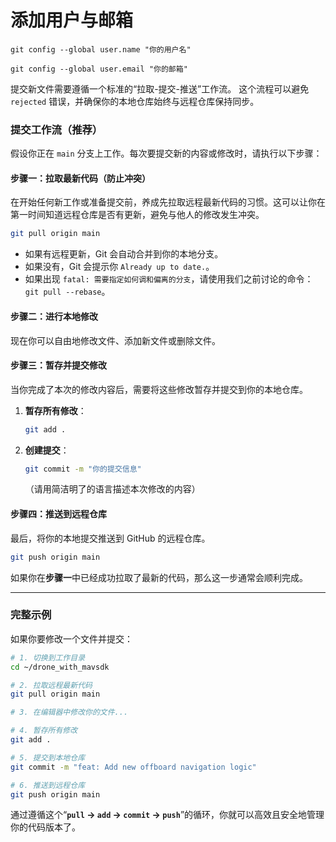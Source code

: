 # 添加用户与邮箱
`git config --global user.name "你的用户名"`

`git config --global user.email "你的邮箱"`




提交新文件需要遵循一个标准的“拉取-提交-推送”工作流。
这个流程可以避免 `rejected` 错误，并确保你的本地仓库始终与远程仓库保持同步。
### 提交工作流（推荐）

假设你正在 `main` 分支上工作。每次要提交新的内容或修改时，请执行以下步骤：

#### 步骤一：拉取最新代码（防止冲突）

在开始任何新工作或准备提交前，养成先拉取远程最新代码的习惯。这可以让你在第一时间知道远程仓库是否有更新，避免与他人的修改发生冲突。

```bash
git pull origin main
```

  * 如果有远程更新，Git 会自动合并到你的本地分支。
  * 如果没有，Git 会提示你 `Already up to date.`。
  * 如果出现 `fatal: 需要指定如何调和偏离的分支`，请使用我们之前讨论的命令：`git pull --rebase`。

#### 步骤二：进行本地修改

现在你可以自由地修改文件、添加新文件或删除文件。

#### 步骤三：暂存并提交修改

当你完成了本次的修改内容后，需要将这些修改暂存并提交到你的本地仓库。

1.  **暂存所有修改**：
    ```bash
    git add .
    ```
2.  **创建提交**：
    ```bash
    git commit -m "你的提交信息"
    ```
    （请用简洁明了的语言描述本次修改的内容）

#### 步骤四：推送到远程仓库

最后，将你的本地提交推送到 GitHub 的远程仓库。

```bash
git push origin main
```

如果你在**步骤一**中已经成功拉取了最新的代码，那么这一步通常会顺利完成。

-----

### 完整示例

如果你要修改一个文件并提交：

```bash
# 1. 切换到工作目录
cd ~/drone_with_mavsdk

# 2. 拉取远程最新代码
git pull origin main

# 3. 在编辑器中修改你的文件...

# 4. 暂存所有修改
git add .

# 5. 提交到本地仓库
git commit -m "feat: Add new offboard navigation logic"

# 6. 推送到远程仓库
git push origin main
```

通过遵循这个“**`pull` -\> `add` -\> `commit` -\> `push`**”的循环，你就可以高效且安全地管理你的代码版本了。
